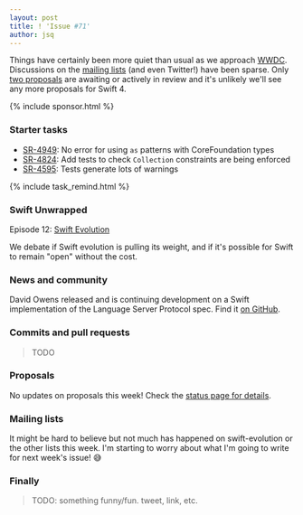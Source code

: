 ```yaml
---
layout: post
title: ! 'Issue #71'
author: jsq
---
```


Things have certainly been more quiet than usual as we approach [WWDC](https://developer.apple.com/wwdc). Discussions on the [mailing lists](https://lists.swift.org/pipermail/swift-evolution/Week-of-Mon-20170522/thread.html) (and even Twitter!) have been sparse. Only [two proposals](https://apple.github.io/swift-evolution/) are awaiting or actively in review and it's unlikely we'll see any more proposals for Swift 4.

<!--excerpt-->

{% include sponsor.html %}

### Starter tasks

- [SR-4949](https://bugs.swift.org/browse/SR-4949): No error for using `as` patterns with CoreFoundation types
- [SR-4824](https://bugs.swift.org/browse/SR-4824): Add tests to check `Collection` constraints are being enforced
- [SR-4595](https://bugs.swift.org/browse/SR-4595): Tests generate lots of warnings

{% include task_remind.html %}

### Swift Unwrapped

Episode 12: [Swift Evolution](https://spec.fm/podcasts/swift-unwrapped/69638)

We debate if Swift evolution is pulling its weight, and if it's possible for Swift to remain "open" without the cost.

### News and community

David Owens released and is continuing development on a Swift implementation of the Language Server Protocol spec. Find it [on GitHub](https://github.com/owensd/swift-lsp).

### Commits and pull requests

> TODO

### Proposals

No updates on proposals this week! Check the [status page for details](https://apple.github.io/swift-evolution/).

### Mailing lists

It might be hard to believe but not much has happened on swift-evolution or the other lists this week. I'm starting to worry about what I'm going to write for next week's issue! 😅

### Finally

> TODO: something funny/fun. tweet, link, etc.
